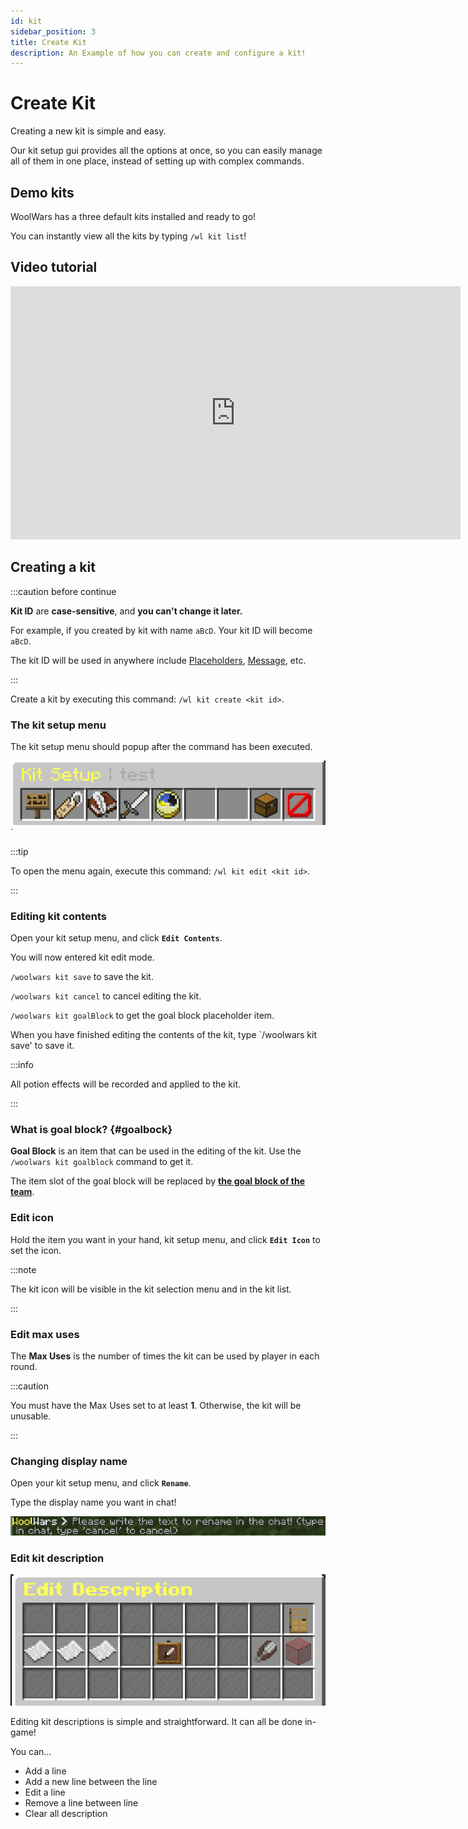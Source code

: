 ```yaml
---
id: kit
sidebar_position: 3
title: Create Kit
description: An Example of how you can create and configure a kit!
---
```


# Create Kit

Creating a new kit is simple and easy.

Our kit setup gui provides all the options at once, so you can easily
manage all of them in one place, instead of setting up with complex commands.

## Demo kits

WoolWars has a three default kits installed and ready to go!

You can instantly view all the kits by typing `/wl kit list`!

## Video tutorial

<iframe width='720' height='405'
src="https://www.youtube-nocookie.com/embed/aiaIu377stc?&theme=dark&keyboard=1&autohide=2&modestbranding=1&fs=0&rel=0"frameborder="0"></iframe>

## Creating a kit

:::caution before continue

**Kit ID** are **case-sensitive**, and **you can't change it later.**

For example, if you created by kit with name `aBcD`. Your kit ID will become `aBcD`.

The kit ID will be used in anywhere include [Placeholders](placeholders), [Message](configurations/#messages), etc.

:::

Create a kit by executing this command: `/wl kit create <kit id>`.

### The kit setup menu

The kit setup menu should popup after the command has been executed.

![img.png](img/kit/menu.png)`

:::tip

To open the menu again, execute this command: `/wl kit edit <kit id>`.

:::

### Editing kit contents

Open your kit setup menu, and click **`Edit Contents`**.

You will now entered kit edit mode.

`/woolwars kit save` to save the kit.

`/woolwars kit cancel` to cancel editing the kit.

`/woolwars kit goalBlock` to get the goal block placeholder item.

When you have finished editing the contents of the kit, type `/woolwars kit save' to save it.

:::info

All potion effects will be recorded and applied to the kit.

:::

### What is goal block? {#goalbock}

**Goal Block** is an item that can be used in the editing of the kit. Use the `/woolwars kit goalblock` command to get it.

The item slot of the goal block will be replaced by [**the goal block of the team**](arena#setting-team-goal-block).

### Edit icon

Hold the item you want in your hand, kit setup menu, and click **`Edit Icon`** to set the icon.

:::note

The kit icon will be visible in the kit selection menu and in the kit list.

:::

### Edit max uses

The **Max Uses** is the number of times the kit can be used by player in each round.

:::caution

You must have the Max Uses set to at least **1**. Otherwise, the kit will be unusable.

:::

### Changing display name

Open your kit setup menu, and click **`Rename`**.

Type the display name you want in chat!

![img.png](img/kit/displayname.png)

### Edit kit description

![img.png](img/kit/description.png)

Editing kit descriptions is simple and straightforward. It can all be done in-game!

You can...
- Add a line
- Add a new line between the line
- Edit a line
- Remove a line between line
- Clear all description

